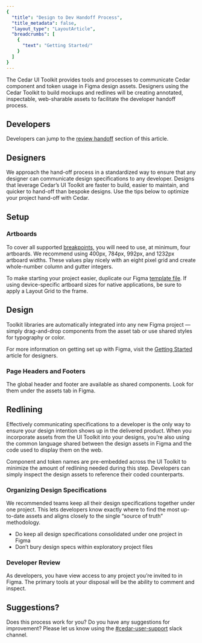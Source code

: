 ```yaml
---
{
  "title": "Design to Dev Handoff Process",
  "title_metadata": false,
  "layout_type": "LayoutArticle",
  "breadcrumbs": [
    {
      "text": "Getting Started/"
    }
  ]
}
---
```


<cdr-doc-table-of-contents-shell parentSelector='h2' childSelector='h3'>

The Cedar UI Toolkit provides tools and processes to communicate Cedar component and token usage in Figma design assets. Designers using the Cedar Toolkit to build mockups and redlines will be creating annotated, inspectable, web-sharable assets to facilitate the developer handoff process.


## Developers
Developers can jump to the [review handoff](#developer-review) section of this article.


## Designers
We approach the hand-off process in a standardized way to ensure that any designer can communicate design specifications to any developer. Designs that leverage Cedar’s UI Toolkit are faster to build, easier to maintain, and quicker to hand-off than bespoke designs. Use the tips below to optimize your project hand-off with Cedar.


## Setup
### Artboards
To cover all supported [breakpoints](../../components/grid/#the-basics), you will need to use, at minimum, four artboards. We recommend using 400px, 784px, 992px, and 1232px artboard widths. These values play nicely with an eight pixel grid and create whole-number column and gutter integers.

To make starting your project easier, duplicate our Figma [template file](https://www.figma.com/file/JlTaoRS1devxB4A4Xdd0oE/Artboards?node-id=0%3A1). If using device-specific artboard sizes for native applications, be sure to apply a Layout Grid to the frame.

<figure>
  <cdr-img alt="screenshot" :src="$withBase(`/getting-started-handoff/handoff-artboard-separate.png`)"/>
  <figcaption>
    <cdr-caption summary="The template file contains the artboard widths you need to get started."/>
  </figcaption>
</figure>

## Design
Toolkit libraries are automatically integrated into any new Figma project — simply drag-and-drop components from the asset tab or use shared styles for typography or color.

<figure>
  <cdr-img alt="screenshot" :src="$withBase(`/getting-started-handoff/handoff-component-example.gif`)"/>
  <figcaption>
    <cdr-caption summary="Components can be drag-and-dropped into your project from the assets panel in Figma."/>
  </figcaption>
</figure>

For more information on getting set up with Figma, visit the [Getting Started](../as-a-designer/) article for designers.

### Page Headers and Footers
The global header and footer are available as shared components. Look for them under the assets tab in Figma.


## Redlining
Effectively communicating specifications to a developer is the only way to ensure your design intention shows up in the delivered product. When you incorporate assets from the UI Toolkit into your designs, you’re also using the common language shared between the design assets in Figma and the code used to display them on the web.

<figure>
  <cdr-img alt="screenshot" :src="$withBase(`/getting-started-handoff/handoff-spacing.png`)"/>
  <figcaption>
    <cdr-caption summary="Here, spacing symbols are used to show separation between components."/>
  </figcaption>
</figure>

Component and token names are pre-embedded across the UI Toolkit to minimize the amount of redlining needed during this step. Developers can simply inspect the design assets to reference their coded counterparts.

### Organizing Design Specifications
We recommended teams keep all their design specifications together under one project. This lets developers know exactly where to find the most up-to-date assets and aligns closely to the single “source of truth” methodology.

- Do keep all design specifications consolidated under one project in Figma
- Don’t bury design specs within exploratory project files

### Developer Review
As developers, you have view access to any project you’re invited to in Figma. The primary tools at your disposal will be the ability to comment and inspect.

<figure>
  <cdr-img alt="screenshot" :src="$withBase(`/getting-started-handoff/handoff-commenting.png`)"/>
  <figcaption>
    <cdr-caption summary="Commenting directly in Figma is a great way to manage handoff conversations with your designer."/>
  </figcaption>
</figure>

<figure>
  <cdr-img alt="screenshot" :src="$withBase(`/getting-started-handoff/handoff-inspect.png`)"/>
  <figcaption>
    <cdr-caption summary="Use the inspect feature to discover component references or token names."/>
  </figcaption>
</figure>



## Suggestions?
Does this process work for you? Do you have any suggestions for improvement? Please let us know using the [#cedar-user-support](https://rei.slack.com/messages/CA58YCGN4) slack channel.


</cdr-doc-table-of-contents-shell>
